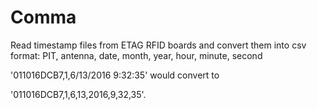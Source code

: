 # Comma
Read timestamp files from ETAG RFID boards and convert them into csv format: 
PIT, antenna, date, month, year, hour, minute, second 

'011016DCB7,1,6/13/2016 9:32:35' would convert to 

'011016DCB7,1,6,13,2016,9,32,35'.
